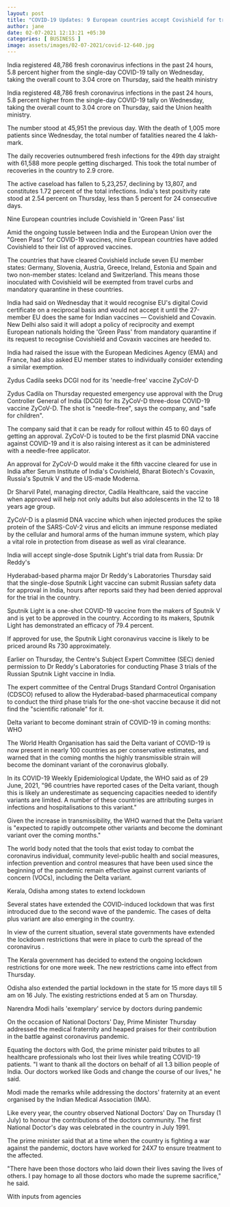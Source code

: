 ```yaml
---
layout: post
title: "COVID-19 Updates: 9 European countries accept Covishield for travel; Zydus Cadila seeks DCGI nod for its 'needle-free' vaccine"
author: jane 
date: 02-07-2021 12:13:21 +05:30 
categories: [ BUSINESS ] 
image: assets/images/02-07-2021/covid-12-640.jpg
---
```

India registered 48,786 fresh coronavirus infections in the past 24 hours, 5.8 percent higher from the single-day COVID-19 tally on Wednesday, taking the overall count to 3.04 crore on Thursday, said the health ministry

India registered 48,786 fresh coronavirus infections in the past 24 hours, 5.8 percent higher from the single-day COVID-19 tally on Wednesday, taking the overall count to 3.04 crore on Thursday, said the Union health ministry.

The number stood at 45,951 the previous day. With the death of 1,005 more patients since Wednesday, the total number of fatalities neared the 4 lakh-mark.

The daily recoveries outnumbered fresh infections for the 49th day straight with 61,588 more people getting discharged. This took the total number of recoveries in the country to 2.9 crore.

The active caseload has fallen to 5,23,257, declining by 13,807, and constitutes 1.72 percent of the total infections. India's test positivity rate stood at 2.54 percent on Thursday, less than 5 percent for 24 consecutive days.

Nine European countries include Covishield in 'Green Pass' list

Amid the ongoing tussle between India and the European Union over the "Green Pass" for COVID-19 vaccines, nine European countries have added Covishield to their list of approved vaccines.

The countries that have cleared Covishield include seven EU member states: Germany, Slovenia, Austria, Greece, Ireland, Estonia and Spain and two non-member states: Iceland and Switzerland. This means those inoculated with Covishield will be exempted from travel curbs and mandatory quarantine in these countries.

India had said on Wednesday that it would recognise EU's digital Covid certificate on a reciprocal basis and would not accept it until the 27-member EU does the same for Indian vaccines — Covishield and Covaxin. New Delhi also said it will adopt a policy of reciprocity and exempt European nationals holding the 'Green Pass' from mandatory quarantine if its request to recognise Covishield and Covaxin vaccines are heeded to.

India had raised the issue with the European Medicines Agency (EMA) and France, had also asked EU member states to individually consider extending a similar exemption.

Zydus Cadila seeks DCGI nod for its 'needle-free' vaccine ZyCoV-D

Zydus Cadila on Thursday requested emergency use approval with the Drug Controller General of India (DCGI) for its ZyCoV-D three-dose COVID-19 vaccine ZyCoV-D. The shot is "needle-free", says the company, and "safe for children".

The company said that it can be ready for rollout within 45 to 60 days of getting an approval. ZyCoV-D is touted to be the first plasmid DNA vaccine against COVID-19 and it is also raising interest as it can be administered with a needle-free applicator.

An approval for ZyCoV-D would make it the fifth vaccine cleared for use in India after Serum Institute of India's Covishield, Bharat Biotech's Covaxin, Russia's Sputnik V and the US-made Moderna.

Dr Sharvil Patel, managing director, Cadila Healthcare, said the vaccine when approved will help not only adults but also adolescents in the 12 to 18 years age group.

ZyCoV-D is a plasmid DNA vaccine which when injected produces the spike protein of the SARS-CoV-2 virus and elicits an immune response mediated by the cellular and humoral arms of the human immune system, which play a vital role in protection from disease as well as viral clearance.

India will accept single-dose Sputnik Light's trial data from Russia: Dr Reddy's

Hyderabad-based pharma major Dr Reddy's Laboratories Thursday said that the single-dose Sputnik Light vaccine can submit Russian safety data for approval in India, hours after reports said they had been denied approval for the trial in the country.

Sputnik Light is a one-shot COVID-19 vaccine from the makers of Sputnik V and is yet to be approved in the country. According to its makers, Sputnik Light has demonstrated an efficacy of 79.4 percent.

If approved for use, the Sputnik Light coronavirus vaccine is likely to be priced around Rs 730 approximately.

Earlier on Thursday, the Centre's Subject Expert Committee (SEC) denied permission to Dr Reddy's Laboratories for conducting Phase 3 trials of the Russian Sputnik Light vaccine in India.

The expert committee of the Central Drugs Standard Control Organisation (CDSCO) refused to allow the Hyderabad-based pharmaceutical company to conduct the third phase trials for the one-shot vaccine because it did not find the "scientific rationale" for it.

Delta variant to become dominant strain of COVID-19 in coming months: WHO

The World Health Organisation has said the Delta variant of COVID-19 is now present in nearly 100 countries as per conservative estimates, and warned that in the coming months the highly transmissible strain will become the dominant variant of the coronavirus globally.

In its COVID-19 Weekly Epidemiological Update, the WHO said as of 29 June, 2021, "96 countries have reported cases of the Delta variant, though this is likely an underestimate as sequencing capacities needed to identify variants are limited. A number of these countries are attributing surges in infections and hospitalisations to this variant."

Given the increase in transmissibility, the WHO warned that the Delta variant is "expected to rapidly outcompete other variants and become the dominant variant over the coming months."

The world body noted that the tools that exist today to combat the coronavirus individual, community level-public health and social measures, infection prevention and control measures that have been used since the beginning of the pandemic remain effective against current variants of concern (VOCs), including the Delta variant.

Kerala, Odisha among states to extend lockdown

Several states have extended the COVID-induced lockdown that was first introduced due to the second wave of the pandemic. The cases of delta plus variant are also emerging in the country.

In view of the current situation, several state governments have extended the lockdown restrictions that were in place to curb the spread of the coronavirus .

The Kerala government has decided to extend the ongoing lockdown restrictions for one more week. The new restrictions came into effect from Thursday.

Odisha also extended the partial lockdown in the state for 15 more days till 5 am on 16 July. The existing restrictions ended at 5 am on Thursday.

Narendra Modi hails 'exemplary' service by doctors during pandemic

On the occasion of National Doctors' Day, Prime Minister Thursday addressed the medical fraternity and heaped praises for their contribution in the battle against coronavirus pandemic.

Equating the doctors with God, the prime minister paid tributes to all healthcare professionals who lost their lives while treating COVID-19 patients. "I want to thank all the doctors on behalf of all 1.3 billion people of India. Our doctors worked like Gods and change the course of our lives," he said.

Modi made the remarks while addressing the doctors' fraternity at an event organised by the Indian Medical Association (IMA).

Like every year, the country observed National Doctors' Day on Thursday (1 July) to honour the contributions of the doctors community. The first National Doctor's day was celebrated in the country in July 1991.

The prime minister said that at a time when the country is fighting a war against the pandemic, doctors have worked for 24X7 to ensure treatment to the affected.

"There have been those doctors who laid down their lives saving the lives of others. I pay homage to all those doctors who made the supreme sacrifice," he said.

With inputs from agencies